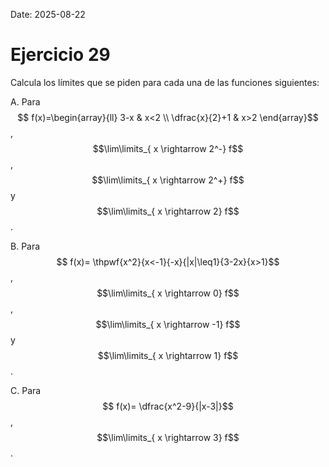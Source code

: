 Date: 2025-08-22

# Ejercicio 29

 
Calcula los límites que se piden para cada una de las funciones siguientes:

A.    Para $$ f(x)=\begin{array}{ll}
 3-x &  x<2 \\
 \dfrac{x}{2}+1 &  x>2
\end{array}$$ , $$\lim\limits_{ x \rightarrow  2^-}  f$$ , $$\lim\limits_{ x \rightarrow  2^+}  f$$  y $$\lim\limits_{ x \rightarrow  2}  f$$ .

B.    Para $$ f(x)= \thpwf{x^2}{x<-1}{-x}{|x|\leq1}{3-2x}{x>1}$$ , $$\lim\limits_{ x \rightarrow  0}  f$$ , $$\lim\limits_{ x \rightarrow  -1}  f$$  y $$\lim\limits_{ x \rightarrow  1}  f$$ .

C.    Para $$ f(x)= \dfrac{x^2-9}{|x-3|}$$ , $$\lim\limits_{ x \rightarrow  3}  f$$ .

